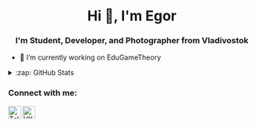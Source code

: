 <h1 align="center">Hi 👋, I'm Egor</h1>
<h3 align="center">I'm Student, Developer, and Photographer from Vladivostok</h3>

- 🔭 I’m currently working on EduGameTheory

<!--START_SECTION:waka-->
<!--END_SECTION:waka-->

<details>
  <summary>:zap: GitHub Stats</summary>

<img align="top" alt="Dudoserovich GitHub Stats" src="https://github-readme-stats-axpwmfcg3.vercel.app/api?username=Dudoserovich&show_icons=true&include_all_commits=true&count_private=true&hide=contribs&theme=dracula&hide_border=true" />
 
</details>

### Connect with me:

[<img align="left" alt="Telegram" width="26px" src="https://img.icons8.com/color/48/000000/telegram-app--v1.png"/>][telegram]
[<img align="left" alt="VK" width="26px" src="https://img.icons8.com/color/48/000000/vk-com.png" />][VK]

[telegram]: https://t.me/TheDudoser
[VK]: https://vk.com/egorhmell
